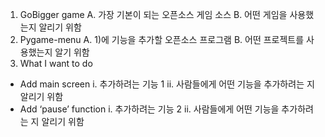 1) GoBigger game
A. 가장 기본이 되는 오픈소스 게임 소스
B. 어떤 게임을 사용했는지 알리기 위함
2) Pygame-menu
A. 1)에 기능을 추가할 오픈소스 프로그램
B. 어떤 프로젝트를 사용했는지 알기 위함
3) What I want to do
- Add main screen
i. 추가하려는 기능 1
ii. 사람들에게 어떤 기능을 추가하려는 지 알리기 위함
- Add ‘pause’ function
i. 추가하려는 기능 2
ii. 사람들에게 어떤 기능을 추가하려는 지 알리기 위함
